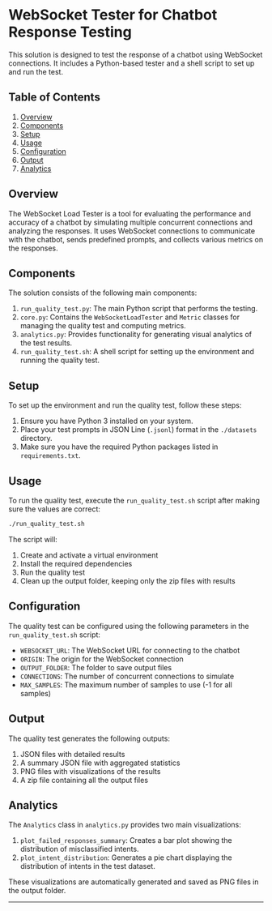 ﻿# WebSocket Tester for Chatbot Response Testing

This solution is designed to test the response of a chatbot using WebSocket connections. It includes a Python-based tester and a shell script to set up and run the test.

## Table of Contents

1. [Overview](#overview)
2. [Components](#components)
3. [Setup](#setup)
4. [Usage](#usage)
5. [Configuration](#configuration)
6. [Output](#output)
7. [Analytics](#analytics)

## Overview

The WebSocket Load Tester is a tool for evaluating the performance and accuracy of a chatbot by simulating multiple concurrent connections and analyzing the responses. It uses WebSocket connections to communicate with the chatbot, sends predefined prompts, and collects various metrics on the responses.

## Components

The solution consists of the following main components:

1. `run_quality_test.py`: The main Python script that performs the testing.
2. `core.py`: Contains the `WebSocketLoadTester` and `Metric` classes for managing the quality test and computing metrics.
3. `analytics.py`: Provides functionality for generating visual analytics of the test results.
4. `run_quality_test.sh`: A shell script for setting up the environment and running the quality test.

## Setup

To set up the environment and run the quality test, follow these steps:

1. Ensure you have Python 3 installed on your system.
2. Place your test prompts in JSON Line (`.jsonl`) format in the `./datasets` directory.
3. Make sure you have the required Python packages listed in `requirements.txt`.

## Usage

To run the quality test, execute the `run_quality_test.sh` script after making sure the values are correct:

```bash
./run_quality_test.sh
```

The script will:
1. Create and activate a virtual environment
2. Install the required dependencies
3. Run the quality test
4. Clean up the output folder, keeping only the zip files with results

## Configuration

The quality test can be configured using the following parameters in the `run_quality_test.sh` script:

- `WEBSOCKET_URL`: The WebSocket URL for connecting to the chatbot
- `ORIGIN`: The origin for the WebSocket connection
- `OUTPUT_FOLDER`: The folder to save output files
- `CONNECTIONS`: The number of concurrent connections to simulate
- `MAX_SAMPLES`: The maximum number of samples to use (-1 for all samples)

## Output

The quality test generates the following outputs:

1. JSON files with detailed results
2. A summary JSON file with aggregated statistics
3. PNG files with visualizations of the results
4. A zip file containing all the output files

## Analytics

The `Analytics` class in `analytics.py` provides two main visualizations:

1. `plot_failed_responses_summary`: Creates a bar plot showing the distribution of misclassified intents.
2. `plot_intent_distribution`: Generates a pie chart displaying the distribution of intents in the test dataset.

These visualizations are automatically generated and saved as PNG files in the output folder.

---